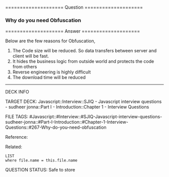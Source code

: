 ==================== Question ====================  

### Why do you need Obfuscation  

==================== Answer ====================  

Below are the few reasons for Obfuscation,

1. The Code size will be reduced. So data transfers between server and client
   will be fast.
2. It hides the business logic from outside world and protects the code from
   others
3. Reverse engineering is highly difficult
4. The download time will be reduced

---

DECK INFO

TARGET DECK: Javascript::Interview::SJIQ - Javascript interview questions -
sudheer jonna::Part I - Introduction::Chapter 1 - Interview Questions

FILE TAGS:
#Javascript::#Interview::#SJIQ-Javascript-interview-questions-sudheer-jonna::#Part-I-Introduction::#Chapter-1-Interview-Questions::#267-Why-do-you-need-obfuscation

Reference:

Related:

```dataview
LIST
where file.name = this.file.name
```

QUESTION STATUS: Safe to store
